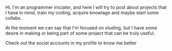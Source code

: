 Hi, I'm an programmer iniciater, 
and here I will try to post about projects that I have in mind, train my coding, acquire knowlage and maybe start some collabs.

At the moment we can say that I'm focused on studing, but I have some desire in making or being part of some project that can be truly useful.

Check out the social accounts in my profile to know me better
